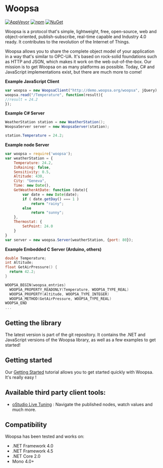 # Woopsa
[![AppVeyor](https://img.shields.io/appveyor/ci/fabien-chevalley/woopsa.svg)](https://ci.appveyor.com/project/fabien-chevalley/woopsa)
[![npm](https://img.shields.io/npm/v/woopsa.svg)](https://www.npmjs.com/package/woopsa)
[![NuGet](https://img.shields.io/nuget/v/Woopsa.svg)](https://www.nuget.org/packages/Woopsa/)
 
Woopsa is a protocol that's simple, lightweight, free, open-source, web and object-oriented, publish-subscribe, real-time capable and Industry 4.0 ready. It contributes to the revolution of the Internet of Things.

Woopsa allows you to share the complete object model of your application in a way that's similar to OPC-UA. It's based on rock-solid foundations such as HTTP and JSON, which makes it work on the web out-of-the-box. Our mission is to get Woopsa on as many platforms as possible. Today, C# and JavaScript implementations exist, but there are much more to come!

**Example JavaScript Client**

```javascript
var woopsa = new WoopsaClient("http://demo.woopsa.org/woopsa", jQuery);
woopsa.read("/Temperature", function(result){
//result = 24.2
});
```


**Example C# Server**

```csharp
WeatherStation station = new WeatherStation();
WoopsaServer server = new WoopsaServer(station);

station.Temperature = 24.2;
```

**Example node Server**
```javascript
var woopsa = require('woopsa');
var weatherStation = {
    Temperature: 24.2,
    IsRaining: false,
    Sensitivity: 0.5,
    Altitude: 430,
    City: "Geneva",
    Time: new Date(),
    GetWeatherAtDate: function (date){
        var date = new Date(date);
        if ( date.getDay() === 1 )
            return "rainy";
        else
            return "sunny";
    },
    Thermostat: {
        SetPoint: 24.0
    }
}
var server = new woopsa.Server(weatherStation, {port: 80});
```

**Example Embedded C Server (Arduino, others)**

```c
double Temperature;
int Altitude;
float GetAirPressure() {
  return 42.2;
}

WOOPSA_BEGIN(woopsa_entries)
  WOOPSA_PROPERTY_READONLY(Temperature, WOOPSA_TYPE_REAL)
  WOOPSA_PROPERTY(Altitude, WOOPSA_TYPE_INTEGER)
  WOOPSA_METHOD(GetAirPressure, WOOPSA_TYPE_REAL)
WOOPSA_END
...
```

## Getting the library
The latest version is part of the git repository. It contains the .NET and JavaScript versions of the Woopsa library, as well as a few examples to get started!

## Getting started
Our [Getting Started](http://www.woopsa.org/get-started/) tutorial allows you to get started quickly with Woopsa. It's really easy !

## Available third party client tools:
* [oStudio Live Tuning](https://www.objectis-software.com/support/getting-started-with-livetuning/)  : Navigate the published nodes, watch values and much more. 


## Compatibility
Woopsa has been tested and works on:
 * .NET Framework 4.0
 * .NET Framework 4.5
 * .NET Core 2.0
 * Mono 4.0+
 

